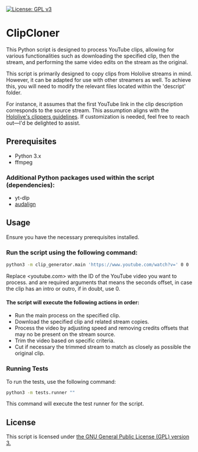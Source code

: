 [![License: GPL v3](https://img.shields.io/badge/License-GPLv3-blue.svg)](https://www.gnu.org/licenses/gpl-3.0)
# ClipCloner
This Python script is designed to process YouTube clips, allowing for various functionalities such as downloading the specified clip, then the stream, and performing the same video edits on the stream as the original.

This script is primarily designed to copy clips from Hololive streams in mind. However, it can be adapted for use with other streamers as well. To achieve this, you will need to modify the relevant files located within the 'descript' folder.

For instance, it assumes that the first YouTube link in the clip description corresponds to the source stream. This assumption aligns with the [Hololive's clippers guidelines](https://hololivepro.com/en/terms/). If customization is needed, feel free to reach out—I'd be delighted to assist.

## Prerequisites
* Python 3.x
* ffmpeg
### Additional Python packages used within the script (dependencies):
* yt-dlp
* [audalign](https://github.com/benfmiller/audalign)

## Usage
Ensure you have the necessary prerequisites installed.

### Run the script using the following command:

```bash
python3 -m clip_generator.main 'https://www.youtube.com/watch?v=' 0 0
```

Replace <youtube.com> with the ID of the YouTube video you want to process.
<arg2> and <arg3> are required arguments that means the seconds offset, in case the clip has an intro or outro, if in doubt, use 0.
#### The script will execute the following actions in order:

* Run the main process on the specified clip.
* Download the specified clip and related stream copies.
* Process the video by adjusting speed and removing credits offsets that may no be present on the stream source.
* Trim the video based on specific criteria.
* Cut if necessary the trimmed stream to match as closely as possible the original clip.

### Running Tests
To run the tests, use the following command:
```bash
python3 -m tests.runner ""
```

This command will execute the test runner for the script.

## License
This script is licensed under [the GNU General Public License (GPL) version 3.](https://www.gnu.org/licenses/gpl-3.0.html)

